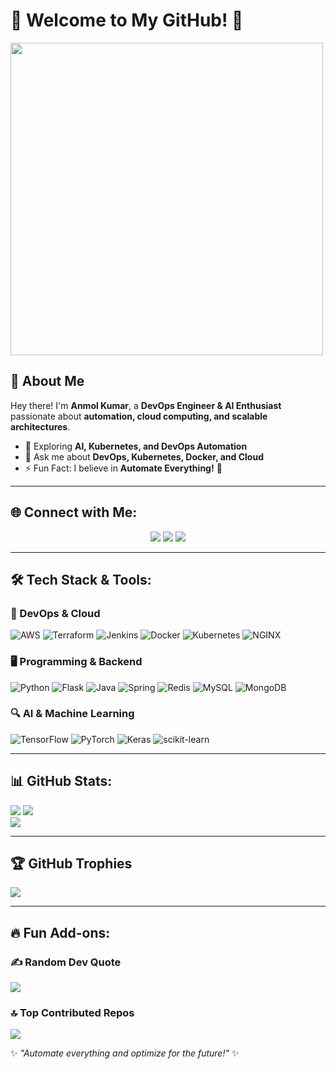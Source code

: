 # 💫 Welcome to My GitHub! 👋

<img src="media/tenor.gif" width="500" />

## 🚀 About Me

Hey there! I'm **Anmol Kumar**, a **DevOps Engineer & AI Enthusiast** passionate about **automation, cloud computing, and scalable architectures**.

- 🌱 Exploring **AI, Kubernetes, and DevOps Automation**
- 💬 Ask me about **DevOps, Kubernetes, Docker, and Cloud**
- ⚡ Fun Fact: I believe in **Automate Everything!** 🤖

---

## 🌐 Connect with Me:

<p align="center">
  <a href="https://www.linkedin.com/in/anmol-kumar-95575b228/"><img src="https://img.shields.io/badge/LinkedIn-%230077B5.svg?style=for-the-badge&logo=linkedin&logoColor=white"/></a>
  <a href="https://github.com/kuanmol"><img src="https://img.shields.io/badge/GitHub-181717?style=for-the-badge&logo=github&logoColor=white"/></a>
  <a href="https://hub.docker.com/u/anmolk992"><img src="https://img.shields.io/badge/DockerHub-2496ED?style=for-the-badge&logo=docker&logoColor=white"/></a>
</p>

---

## 🛠️ Tech Stack & Tools:

### 🚀 DevOps & Cloud
![AWS](https://img.shields.io/badge/AWS-%23FF9900.svg?style=for-the-badge&logo=amazon-aws&logoColor=white)
![Terraform](https://img.shields.io/badge/Terraform-%235835CC.svg?style=for-the-badge&logo=terraform&logoColor=white)
![Jenkins](https://img.shields.io/badge/Jenkins-%232C5263.svg?style=for-the-badge&logo=jenkins&logoColor=white)
![Docker](https://img.shields.io/badge/Docker-%230db7ed.svg?style=for-the-badge&logo=docker&logoColor=white)
![Kubernetes](https://img.shields.io/badge/Kubernetes-%23326ce5.svg?style=for-the-badge&logo=kubernetes&logoColor=white)
![NGINX](https://img.shields.io/badge/Nginx-%23009639.svg?style=for-the-badge&logo=nginx&logoColor=white)

### 🖥️ Programming & Backend
![Python](https://img.shields.io/badge/Python-3776AB?style=for-the-badge&logo=python&logoColor=white)
![Flask](https://img.shields.io/badge/Flask-000000?style=for-the-badge&logo=flask&logoColor=white)
![Java](https://img.shields.io/badge/Java-%23ED8B00.svg?style=for-the-badge&logo=openjdk&logoColor=white)
![Spring](https://img.shields.io/badge/Spring-%236DB33F.svg?style=for-the-badge&logo=spring&logoColor=white)
![Redis](https://img.shields.io/badge/Redis-%23DD0031.svg?style=for-the-badge&logo=redis&logoColor=white)
![MySQL](https://img.shields.io/badge/MySQL-%234479A1.svg?style=for-the-badge&logo=mysql&logoColor=white)
![MongoDB](https://img.shields.io/badge/MongoDB-47A248?style=for-the-badge&logo=mongodb&logoColor=white)

### 🔍 AI & Machine Learning
![TensorFlow](https://img.shields.io/badge/TensorFlow-%23FF6F00.svg?style=for-the-badge&logo=TensorFlow&logoColor=white)
![PyTorch](https://img.shields.io/badge/PyTorch-%23EE4C2C.svg?style=for-the-badge&logo=PyTorch&logoColor=white)
![Keras](https://img.shields.io/badge/Keras-%23D00000.svg?style=for-the-badge&logo=Keras&logoColor=white)
![scikit-learn](https://img.shields.io/badge/scikit--learn-%23F7931E.svg?style=for-the-badge&logo=scikit-learn&logoColor=white)

---

## 📊 GitHub Stats:

![](https://github-readme-stats.vercel.app/api?username=kuanmol&theme=radical&hide_border=false&include_all_commits=true&count_private=true)
![](https://github-readme-streak-stats.herokuapp.com/?user=kuanmol&theme=dark&hide_border=false)<br/>
![](https://github-readme-stats.vercel.app/api/top-langs/?username=kuanmol&theme=radical&hide_border=false&include_all_commits=true&count_private=true&layout=compact)

---

## 🏆 GitHub Trophies

![](https://github-profile-trophy.vercel.app/?username=kuanmol&theme=radical&no-frame=false&no-bg=true&margin-w=4)

---

## 🔥 Fun Add-ons:

### ✍️ Random Dev Quote
![](https://quotes-github-readme.vercel.app/api?type=horizontal&theme=radical)

### 🔝 Top Contributed Repos
![](https://github-contributor-stats.vercel.app/api?username=kuanmol&limit=5&theme=radical&combine_all_yearly_contributions=true)

✨ _"Automate everything and optimize for the future!"_ ✨
